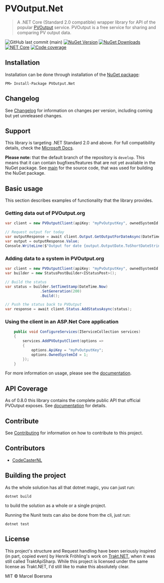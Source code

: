 # PVOutput.Net

> A .NET Core (Standard 2.0 compatible) wrapper library for API of the popular [PVOutput](https://pvoutput.org) service.
> PVOutput is a free service for sharing and comparing PV output data.

![GitHub last commit (main)](https://img.shields.io/github/last-commit/pyrocumulus/PVOutput.Net/main?label=last%20commit%20%28main%29)
[![NuGet Version](https://img.shields.io/nuget/v/PVOutput.Net.svg?logo=nuget)](https://www.nuget.org/packages/PVOutput.Net/)
[![NuGet Downloads](https://img.shields.io/nuget/dt/PVOutput.Net.svg?logo=nuget)](https://www.nuget.org/packages/PVOutput.Net/)
[![NET Core](https://github.com/pyrocumulus/pvoutput.net/actions/workflows/dotnetcore.yml/badge.svg?branch=develop)](https://github.com/pyrocumulus/pvoutput.net/actions?query=workflow%3A%22.NET+Core%22)
[![Code coverage](https://img.shields.io/codecov/c/github/pyrocumulus/PVOutput.Net/develop)](https://codecov.io/gh/pyrocumulus/pvoutput.net)

## Installation

Installation can be done through installation of the [NuGet package](https://www.nuget.org/packages/PVOutput.Net/):

```posh
PM> Install-Package PVOutput.Net
```

## Changelog

See [Changelog](CHANGELOG.md) for information on changes per version, including coming but yet unreleased changes.

## Support

This library is targeting .NET Standard 2.0 and above. For full compatibility details, check the [Microsoft Docs](https://docs.microsoft.com/nl-nl/dotnet/standard/net-standard#net-implementation-support).

**Please note:** that the default branch of the repository is `develop`. This means that it can contain bugfixes/features that are not yet available in the NuGet package.
See [main](https://github.com/pyrocumulus/pvoutput.net/tree/main) for the source code, that was used for building the NuGet package.

## Basic usage

This section describes examples of functionality that the library provides.

### Getting data out of PVOutput.org

```csharp
var client = new PVOutputClient(apiKey: "myPvOutputKey", ownedSystemId: 1);

// Request output for today
var outputResponse = await client.Output.GetOutputForDateAsync(DateTime.Today);
var output = outputResponse.Value;
Console.WriteLine($"Output for date {output.OutputDate.ToShortDateString()}, {output.EnergyGenerated} Wh generated");

```

### Adding data to a system in PVOutput.org

```csharp
var client = new PVOutputClient(apiKey: "myPvOutputKey", ownedSystemId: 1);
var builder = new StatusPostBuilder<IStatusPost>();

// Build the status
var status = builder.SetTimeStamp(DateTime.Now)
                .SetGeneration(200)
                .Build();

// Push the status back to PVOutput
var response = await client.Status.AddStatusAsync(status);

```

### Using the client in an ASP.Net Core application

```csharp
    public void ConfigureServices(IServiceCollection services)
    {
        services.AddPVOutputClient(options =>
        {
            options.ApiKey = "myPvOutputKey";
            options.OwnedSystemId = 1;
        });
    }
```

For more information on usage, please see the [documentation](https://pyrocumulus.github.io/pvoutput.net/).

## API Coverage

As of 0.8.0 this library contains the complete public API that official PVOutput exposes. See [documentation](https://pyrocumulus.github.io/pvoutput.net/) for details.

## Contribute

See [Contributing](CONTRIBUTING.md) for information on how to contribute to this project.

## Contributors

- [CodeCasterNL](https://github.com/CodeCasterNL)

## Building the project

As the whole solution has all that dotnet magic, you can just run:

```posh
dotnet build
```

to build the solution as a whole or a single project.

Running the Nunit tests can also be done from the cli, just run:

```posh
dotnet test
```

## License

This project's structure and Request handling have been seriously inspired (in part, copied even) by Henrik Fröhling's work on [Trakt.NET](https://github.com/henrikfroehling/Trakt.NET), when it was still called TraktApiSharp. While this project is licensed under the same license as Trakt.NET, I'd still like to make this absolutely clear.

MIT © Marcel Boersma
